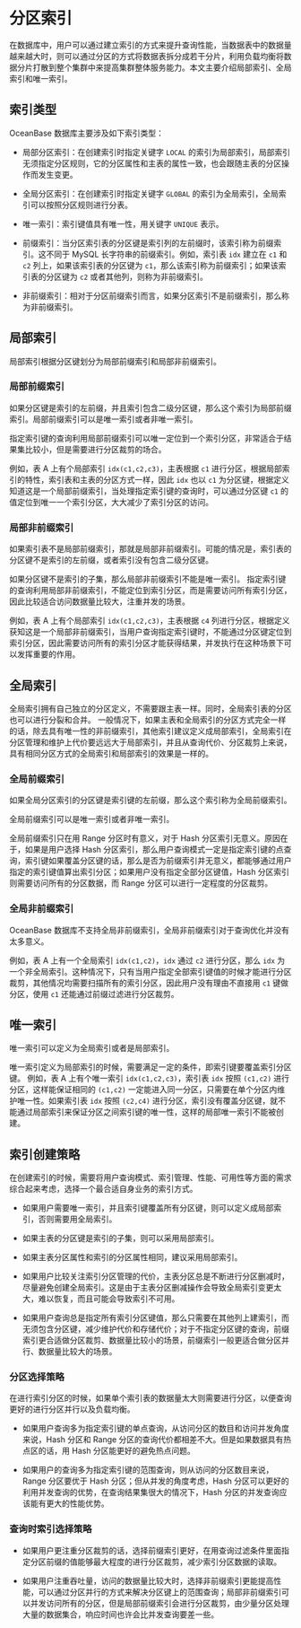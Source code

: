分区索引 
=========================

在数据库中，用户可以通过建立索引的方式来提升查询性能，当数据表中的数据量越来越大时，则可以通过分区的方式将数据表拆分成若干分片，利用负载均衡将数据分片打散到整个集群中来提高集群整体服务能力。本文主要介绍局部索引、全局索引和唯一索引。

索引类型 
-------------------------

OceanBase 数据库主要涉及如下索引类型：

* 局部分区索引：在创建索引时指定关键字 `LOCAL` 的索引为局部索引，局部索引无须指定分区规则，它的分区属性和主表的属性一致，也会跟随主表的分区操作而发生变更。

  

* 全局分区索引：在创建索引时指定关键字 `GLOBAL` 的索引为全局索引，全局索引可以按照分区规则进行分表。

  

* 唯一索引：索引键值具有唯一性，用关键字 `UNIQUE` 表示。

  

* 前缀索引：当分区索引表的分区键是索引列的左前缀时，该索引称为前缀索引。这不同于 MySQL 长字符串的前缀索引。例如，索引表 `idx` 建立在 `c1` 和 `c2` 列上，如果该索引表的分区键为 `c1`，那么该索引称为前缀索引；如果该索引表的分区键为 `c2` 或者其他列，则称为非前缀索引。

  

* 非前缀索引：相对于分区前缀索引而言，如果分区索引不是前缀索引，那么称为非前缀索引。

  




局部索引 
-------------------------

局部索引根据分区键划分为局部前缀索引和局部非前缀索引。

### 局部前缀索引 

如果分区键是索引的左前缀，并且索引包含二级分区键，那么这个索引为局部前缀索引。局部前缀索引可以是唯一索引或者非唯一索引。

指定索引键的查询利用局部前缀索引可以唯一定位到一个索引分区，非常适合于结果集比较小，但是需要进行分区裁剪的场合。

例如，表 A 上有个局部索引 `idx(c1,c2,c3)`，主表根据 `c1` 进行分区，根据局部索引的特性，索引表和主表的分区方式一样，因此 `idx` 也以 `c1` 为分区键，根据定义知道这是一个局部前缀索引，当处理指定索引键的查询时，可以通过分区键 `c1` 的值定位到唯一一个索引分区，大大减少了索引分区的访问。

### 局部非前缀索引 

如果索引表不是局部前缀索引，那就是局部非前缀索引。可能的情况是，索引表的分区键不是索引的左前缀，或者索引没有包含二级分区键。

如果分区键不是索引的子集，那么局部非前缀索引不能是唯一索引。
指定索引键的查询利用局部非前缀索引，不能定位到索引分区，而是需要访问所有索引分区，因此比较适合访问数据量比较大，注重并发的场景。

例如，表 A 上有个局部索引 `idx(c1,c2,c3)`，主表根据 `c4` 列进行分区，根据定义获知这是一个局部非前缀索引，当用户查询指定索引键时，不能通过分区键定位到索引分区，因此需要访问所有的索引分区才能获得结果，并发执行在这种场景下可以发挥重要的作用。

全局索引 
-------------------------

全局索引拥有自己独立的分区定义，不需要跟主表一样。同时，全局索引表的分区也可以进行分裂和合并。
一般情况下，如果主表和全局索引的分区方式完全一样的话，除去具有唯一性的非前缀索引，其他索引建议定义成局部索引，全局索引在分区管理和维护上代价要远远大于局部索引，并且从查询代价、分区裁剪上来说，具有相同分区方式的全局索引和局部索引的效果是一样的。

### 全局前缀索引 

如果全局分区索引的分区键是索引键的左前缀，那么这个索引称为全局前缀索引。

全局前缀索引可以是唯一索引或者非唯一索引。

全局前缀索引只在用 Range 分区时有意义，对于 Hash 分区索引无意义。原因在于，如果是用户选择 Hash 分区索引，那么用户查询模式一定是指定索引键的点查询，索引键如果覆盖分区键的话，那么是否为前缀索引并无意义，都能够通过用户指定的索引键值算出索引分区；如果用户没有指定全部分区键值，Hash 分区索引则需要访问所有的分区数据，而 Range 分区可以进行一定程度的分区裁剪。

### 全局非前缀索引 

OceanBase 数据库不支持全局非前缀索引，全局非前缀索引对于查询优化并没有太多意义。

例如，表 A 上有一个全局索引 `idx(c1,c2)`，`idx` 通过 `c2` 进行分区，那么 `idx` 为一个非全局索引。这种情况下，只有当用户指定全部索引键值的时候才能进行分区裁剪，其他情况均需要扫描所有的索引分区，因此用户没有理由不直接用 `c1` 键做分区，使用 `c1` 还能通过前缀过滤进行分区裁剪。

唯一索引 
-------------------------

唯一索引可以定义为全局索引或者是局部索引。

唯一索引定义为局部索引的时候，需要满足一定的条件，即索引键要覆盖索引分区键。
例如，表 A 上有个唯一索引 `idx(c1,c2,c3)`，索引表 `idx` 按照 `(c1,c2)` 进行分区，这样能保证相同的 `(c1,c2)` 一定能进入同一分区，只需要在单个分区内维护唯一性。如果索引表 `idx` 按照 `(c2,c4)` 进行分区，索引没有覆盖分区键，就不能通过局部索引来保证分区之间索引键的唯一性，这样的局部唯一索引不能被创建。

索引创建策略 
---------------------------

在创建索引的时候，需要将用户查询模式、索引管理、性能、可用性等方面的需求综合起来考虑，选择一个最合适自身业务的索引方式。

* 如果用户需要唯一索引，并且索引键覆盖所有分区键，则可以定义成局部索引，否则需要用全局索引。

  

* 如果主表的分区键是索引的子集，则可以采用局部索引。

  

* 如果主表分区属性和索引的分区属性相同，建议采用局部索引。

  

* 如果用户比较关注索引分区管理的代价，主表分区总是不断进行分区删减时，尽量避免创建全局索引。这是由于主表分区删减操作会导致全局索引变更太大，难以恢复，而且可能会导致索引不可用。

  

* 如果用户查询总是指定所有索引分区键值，那么只需要在其他列上建索引，而无须包含分区键，减少维护代价和存储代价；对于不指定分区键的查询，前缀索引更合适做分区裁剪、数据量比较小的场景，前缀索引一般更适合做分区并行、数据量比较大的场景。

  




### 分区选择策略 

在进行索引分区的时候，如果单个索引表的数据量太大则需要进行分区，以便查询更好的进行分区并行以及负载均衡。

* 如果用户查询多为指定索引键的单点查询，从访问分区的数目和访问并发角度来说，Hash 分区和 Range 分区的查询代价都相差不大。但是如果数据具有热点区的话，用 Hash 分区能更好的避免热点问题。

  

* 如果用户的查询多为指定索引键的范围查询，则从访问的分区数目来说，Range 分区要优于 Hash 分区；但从并发的角度考虑，Hash 分区可以更好的利用并发查询的优势，在查询结果集很大的情况下，Hash 分区的并发查询应该能有更大的性能优势。

  




### 查询时索引选择策略 

* 如果用户更注重分区裁剪的话，选择前缀索引更好，在用查询过滤条件里面指定分区前缀的值能够最大程度的进行分区裁剪，减少索引分区数据的读取。

  

* 如果用户注重吞吐量，访问的数据量比较大时，选择非前缀索引更能提高性能，可以通过分区并行的方式来解决分区键上的范围查询；局部非前缀索引可以并发访问所有的分区，但是局部前缀索引会进行分区裁剪，由少量分区处理大量的数据集合，响应时间也许会比并发查询要差一些。

  



